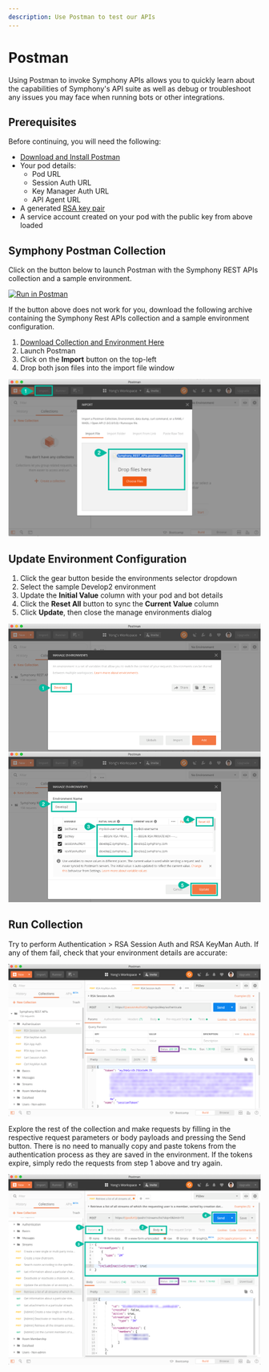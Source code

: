 ```yaml
---
description: Use Postman to test our APIs
---
```


# Postman

Using Postman to invoke Symphony APIs allows you to quickly learn about the capabilities of Symphony's API suite as well as debug or troubleshoot any issues you may face when running bots or other integrations.

## Prerequisites

Before continuing, you will need the following:

* [Download and Install Postman](https://www.getpostman.com/downloads/)
* Your pod details:
  * Pod URL
  * Session Auth URL
  * Key Manager Auth URL
  * API Agent URL
* A generated [RSA key pair](../../building-bots-on-symphony/authentication/rsa-authentication.md)
* A service account created on your pod with the public key from above loaded

## Symphony Postman Collection

Click on the button below to launch Postman with the Symphony REST APIs collection and a sample environment.

[![Run in Postman](https://run.pstmn.io/button.svg)](https://www.postman.com/symphony-devx/workspace/symphony/collection/15539217-e9bea678-8642-47da-adf7-a33c08c84b1d?ctx=documentation)

If the button above does not work for you, download the following archive containing the Symphony Rest APIs collection and a sample environment configuration.

1. [Download Collection and Environment Here](https://github.com/symphonyoss/symphony-api-spec/tree/master/postman)
2. Launch Postman
3. Click on the **Import** button on the top-left
4. Drop both json files into the import file window

![](../../.gitbook/assets/4acca85-postman-import-collection.png)

## Update Environment Configuration

1. Click the gear button beside the environments selector dropdown
2. Select the sample Develop2 environment
3. Update the **Initial Value** column with your pod and bot details
4. Click the **Reset All** button to sync the **Current Value** column
5. Click **Update**, then close the manage environments dialog

![](../../.gitbook/assets/732fbec-postman-update-environment.png)

## Run Collection

Try to perform Authentication > RSA Session Auth and RSA KeyMan Auth. If any of them fail, check that your environment details are accurate:

![](../../.gitbook/assets/159e580-postman-authenticate.png)

Explore the rest of the collection and make requests by filling in the respective request parameters or body payloads and pressing the Send button. There is no need to manually copy and paste tokens from the authentication process as they are saved in the environment. If the tokens expire, simply redo the requests from step 1 above and try again.

![](../../.gitbook/assets/29d3382-postman-list-streams.png)
